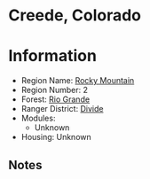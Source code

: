 
Creede, Colorado
================
  
# Information  
* Region Name: [Rocky Mountain]()  
* Region Number: 2  
* Forest: [Rio Grande](http://www.fs.usda.gov/riogrande)  
* Ranger District: [Divide]()  
* Modules:  
  - Unknown  
* Housing: Unknown  
  
## Notes

